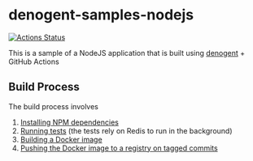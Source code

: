 # denogent-samples-nodejs

[![Actions Status](https://github.com/areller/denogent-samples-nodejs/workflows/build/badge.svg)](https://github.com/areller/denogent-samples-nodejs/actions)

This is a sample of a NodeJS application that is built using [denogent](https://github.com/areller/denogent) + GitHub Actions

## Build Process

The build process involves

1. [Installing NPM dependencies](https://github.com/areller/denogent-samples-nodejs/blob/e6b981ef38aceaa6cd020dec683d707902653859/build/build.ts#L12)
2. [Running tests](https://github.com/areller/denogent-samples-nodejs/blob/e6b981ef38aceaa6cd020dec683d707902653859/build/build.ts#L18) (the tests rely on Redis to run in the background)
3. [Building a Docker image](https://github.com/areller/denogent-samples-nodejs/blob/e6b981ef38aceaa6cd020dec683d707902653859/build/build.ts#L25)
4. [Pushing the Docker image to a registry on tagged commits](https://github.com/areller/denogent-samples-nodejs/blob/e6b981ef38aceaa6cd020dec683d707902653859/build/build.ts#L30)